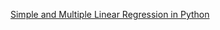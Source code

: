[Simple and Multiple Linear Regression in Python](https://towardsdatascience.com/simple-and-multiple-linear-regression-in-python-c928425168f9)
